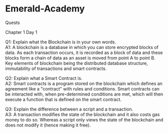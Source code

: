 # Emerald-Academy
Quests

Chapter 1 Day 1

Q1: Explain what the Blockchain is in your own words.<br/>
A1: A blockchain is a database in which you can store encrypted blocks of data. As each transaction occurs, it is recorded as a block of data and these blocks form a chain of data as an asset is moved from point A to point B. Key elements of blockchain being the distributed database structure, immutability of transactions and smart contracts.

Q2: Explain what a Smart Contract is.<br/>
A2: Smart contracts is a program stored on the blockchain which defines an agreement like a "contract" with rules and conditions. Smart contracts can be interacted with, when pre-determined conditions are met, which will then execute a function that is defined on the smart contract.

Q3: Explain the difference between a script and a transaction.<br/>
A3: A transaction modifies the state of the blockchain and it also costs gas money to do so. Whereas a script only views the state of the blockchain and does not modify it (hence making it free).
